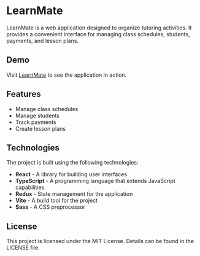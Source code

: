 # LearnMate

LearnMate is a web application designed to organize tutoring activities. It provides a convenient interface for managing class schedules, students, payments, and lesson plans.

## Demo

Visit [LearnMate](https://learnmate.vercel.app/) to see the application in action.

## Features

- Manage class schedules
- Manage students
- Track payments
- Create lesson plans

## Technologies

The project is built using the following technologies:

- **React** - A library for building user interfaces
- **TypeScript** - A programming language that extends JavaScript capabilities
- **Redux** - State management for the application
- **Vite** - A build tool for the project
- **Sass** - A CSS preprocessor

## License

This project is licensed under the MIT License. Details can be found in the LICENSE file.
